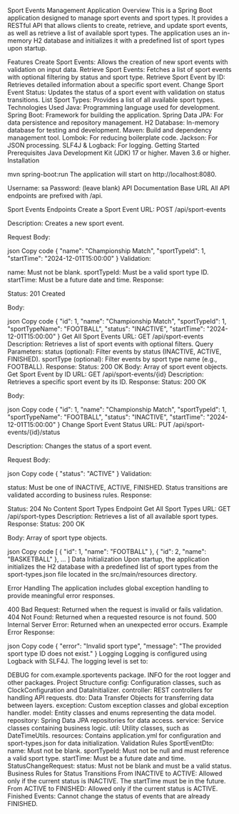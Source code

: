 Sport Events Management Application
Overview
This is a Spring Boot application designed to manage sport events and sport types. It provides a RESTful API that allows clients to create, retrieve, and update sport events, as well as retrieve a list of available sport types. The application uses an in-memory H2 database and initializes it with a predefined list of sport types upon startup.

Features
Create Sport Events: Allows the creation of new sport events with validation on input data.
Retrieve Sport Events: Fetches a list of sport events with optional filtering by status and sport type.
Retrieve Sport Event by ID: Retrieves detailed information about a specific sport event.
Change Sport Event Status: Updates the status of a sport event with validation on status transitions.
List Sport Types: Provides a list of all available sport types.
Technologies Used
Java: Programming language used for development.
Spring Boot: Framework for building the application.
Spring Data JPA: For data persistence and repository management.
H2 Database: In-memory database for testing and development.
Maven: Build and dependency management tool.
Lombok: For reducing boilerplate code.
Jackson: For JSON processing.
SLF4J & Logback: For logging.
Getting Started
Prerequisites
Java Development Kit (JDK) 17 or higher.
Maven 3.6 or higher.
Installation

mvn spring-boot:run
The application will start on http://localhost:8080.


Username: sa
Password: (leave blank)
API Documentation
Base URL
All API endpoints are prefixed with /api.

Sport Events Endpoints
Create a Sport Event
URL: POST /api/sport-events

Description: Creates a new sport event.

Request Body:

json
Copy code
{
"name": "Championship Match",
"sportTypeId": 1,
"startTime": "2024-12-01T15:00:00"
}
Validation:

name: Must not be blank.
sportTypeId: Must be a valid sport type ID.
startTime: Must be a future date and time.
Response:

Status: 201 Created

Body:

json
Copy code
{
"id": 1,
"name": "Championship Match",
"sportTypeId": 1,
"sportTypeName": "FOOTBALL",
"status": "INACTIVE",
"startTime": "2024-12-01T15:00:00"
}
Get All Sport Events
URL: GET /api/sport-events
Description: Retrieves a list of sport events with optional filters.
Query Parameters:
status (optional): Filter events by status (INACTIVE, ACTIVE, FINISHED).
sportType (optional): Filter events by sport type name (e.g., FOOTBALL).
Response:
Status: 200 OK
Body: Array of sport event objects.
Get Sport Event by ID
URL: GET /api/sport-events/{id}
Description: Retrieves a specific sport event by its ID.
Response:
Status: 200 OK

Body:

json
Copy code
{
"id": 1,
"name": "Championship Match",
"sportTypeId": 1,
"sportTypeName": "FOOTBALL",
"status": "INACTIVE",
"startTime": "2024-12-01T15:00:00"
}
Change Sport Event Status
URL: PUT /api/sport-events/{id}/status

Description: Changes the status of a sport event.

Request Body:

json
Copy code
{
"status": "ACTIVE"
}
Validation:

status: Must be one of INACTIVE, ACTIVE, FINISHED.
Status transitions are validated according to business rules.
Response:

Status: 204 No Content
Sport Types Endpoint
Get All Sport Types
URL: GET /api/sport-types
Description: Retrieves a list of all available sport types.
Response:
Status: 200 OK

Body: Array of sport type objects.

json
Copy code
[
{
"id": 1,
"name": "FOOTBALL"
},
{
"id": 2,
"name": "BASKETBALL"
},
...
]
Data Initialization
Upon startup, the application initializes the H2 database with a predefined list of sport types from the sport-types.json file located in the src/main/resources directory.

Error Handling
The application includes global exception handling to provide meaningful error responses.

400 Bad Request: Returned when the request is invalid or fails validation.
404 Not Found: Returned when a requested resource is not found.
500 Internal Server Error: Returned when an unexpected error occurs.
Example Error Response:

json
Copy code
{
"error": "Invalid sport type",
"message": "The provided sport type ID does not exist."
}
Logging
Logging is configured using Logback with SLF4J. The logging level is set to:

DEBUG for com.example.sportevents package.
INFO for the root logger and other packages.
Project Structure
config: Configuration classes, such as ClockConfiguration and DataInitializer.
controller: REST controllers for handling API requests.
dto: Data Transfer Objects for transferring data between layers.
exception: Custom exception classes and global exception handler.
model: Entity classes and enums representing the data model.
repository: Spring Data JPA repositories for data access.
service: Service classes containing business logic.
util: Utility classes, such as DateTimeUtils.
resources: Contains application.yml for configuration and sport-types.json for data initialization.
Validation Rules
SportEventDto:
name: Must not be blank.
sportTypeId: Must not be null and must reference a valid sport type.
startTime: Must be a future date and time.
StatusChangeRequest:
status: Must not be blank and must be a valid status.
Business Rules for Status Transitions
From INACTIVE to ACTIVE:
Allowed only if the current status is INACTIVE.
The startTime must be in the future.
From ACTIVE to FINISHED:
Allowed only if the current status is ACTIVE.
Finished Events:
Cannot change the status of events that are already FINISHED.